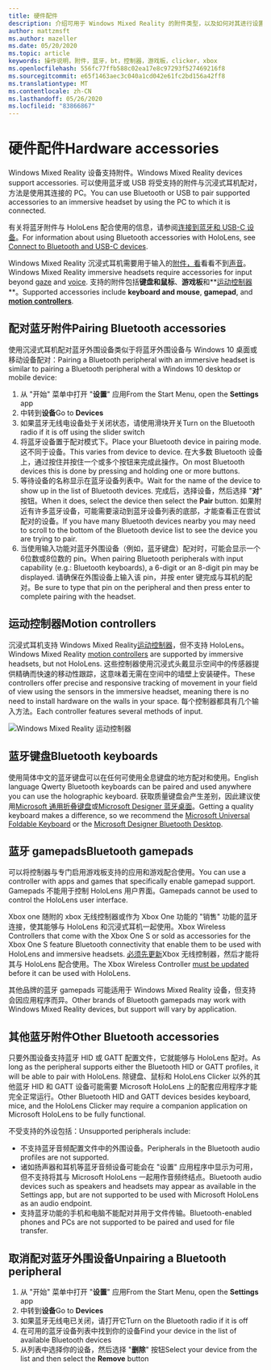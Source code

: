 ```yaml
---
title: 硬件配件
description: 介绍可用于 Windows Mixed Reality 的附件类型，以及如何对其进行设置。
author: mattzmsft
ms.author: mazeller
ms.date: 05/20/2020
ms.topic: article
keywords: 操作说明，附件，蓝牙，bt，控制器，游戏板，clicker，xbox
ms.openlocfilehash: 556fc77ffb588c02ea17e8c97293f527469216f8
ms.sourcegitcommit: e65f1463aec3c040a1cd042e61fc2bd156a42ff8
ms.translationtype: MT
ms.contentlocale: zh-CN
ms.lasthandoff: 05/26/2020
ms.locfileid: "83866867"
---
```

# <a name="hardware-accessories"></a><span data-ttu-id="390bc-104">硬件配件</span><span class="sxs-lookup"><span data-stu-id="390bc-104">Hardware accessories</span></span>

<span data-ttu-id="390bc-105">Windows Mixed Reality 设备支持附件。</span><span class="sxs-lookup"><span data-stu-id="390bc-105">Windows Mixed Reality devices support accessories.</span></span> <span data-ttu-id="390bc-106">可以使用蓝牙或 USB 将受支持的附件与沉浸式耳机配对，方法是使用其连接的 PC。</span><span class="sxs-lookup"><span data-stu-id="390bc-106">You can use Bluetooth or USB to pair supported accessories to an immersive headset by using the PC to which it is connected.</span></span>

<span data-ttu-id="390bc-107">有关将蓝牙附件与 HoloLens 配合使用的信息，请参阅[连接到蓝牙和 USB-C 设备](https://docs.microsoft.com/hololens/hololens-connect-devices)。</span><span class="sxs-lookup"><span data-stu-id="390bc-107">For information about using Bluetooth accessories with HoloLens, see [Connect to Bluetooth and USB-C devices](https://docs.microsoft.com/hololens/hololens-connect-devices).</span></span>

<span data-ttu-id="390bc-108">Windows Mixed Reality 沉浸式耳机需要用于输入的[附件，看](gaze-and-commit.md)看看不到[声音](voice-input.md)。</span><span class="sxs-lookup"><span data-stu-id="390bc-108">Windows Mixed Reality immersive headsets require accessories for input beyond [gaze](gaze-and-commit.md) and [voice](voice-input.md).</span></span> <span data-ttu-id="390bc-109">支持的附件包括**键盘和鼠标**、**游戏板**和**[运动控制器](motion-controllers.md)**。</span><span class="sxs-lookup"><span data-stu-id="390bc-109">Supported accessories include **keyboard and mouse**, **gamepad**, and **[motion controllers](motion-controllers.md)**.</span></span>

## <a name="pairing-bluetooth-accessories"></a><span data-ttu-id="390bc-110">配对蓝牙附件</span><span class="sxs-lookup"><span data-stu-id="390bc-110">Pairing Bluetooth accessories</span></span>

<span data-ttu-id="390bc-111">使用沉浸式耳机配对蓝牙外围设备类似于将蓝牙外围设备与 Windows 10 桌面或移动设备配对：</span><span class="sxs-lookup"><span data-stu-id="390bc-111">Pairing a Bluetooth peripheral with an immersive headset is similar to pairing a Bluetooth peripheral with a Windows 10 desktop or mobile device:</span></span>

1. <span data-ttu-id="390bc-112">从 "开始" 菜单中打开 "**设置**" 应用</span><span class="sxs-lookup"><span data-stu-id="390bc-112">From the Start Menu, open the **Settings** app</span></span>
2. <span data-ttu-id="390bc-113">中转到**设备**</span><span class="sxs-lookup"><span data-stu-id="390bc-113">Go to **Devices**</span></span>
3. <span data-ttu-id="390bc-114">如果蓝牙无线电设备处于关闭状态，请使用滑块开关</span><span class="sxs-lookup"><span data-stu-id="390bc-114">Turn on the Bluetooth radio if it is off using the slider switch</span></span>
4. <span data-ttu-id="390bc-115">将蓝牙设备置于配对模式下。</span><span class="sxs-lookup"><span data-stu-id="390bc-115">Place your Bluetooth device in pairing mode.</span></span> <span data-ttu-id="390bc-116">这不同于设备。</span><span class="sxs-lookup"><span data-stu-id="390bc-116">This varies from device to device.</span></span> <span data-ttu-id="390bc-117">在大多数 Bluetooth 设备上，通过按住并按住一个或多个按钮来完成此操作。</span><span class="sxs-lookup"><span data-stu-id="390bc-117">On most Bluetooth devices this is done by pressing and holding one or more buttons.</span></span>
5. <span data-ttu-id="390bc-118">等待设备的名称显示在蓝牙设备列表中。</span><span class="sxs-lookup"><span data-stu-id="390bc-118">Wait for the name of the device to show up in the list of Bluetooth devices.</span></span> <span data-ttu-id="390bc-119">完成后，选择设备，然后选择 "**对**" 按钮。</span><span class="sxs-lookup"><span data-stu-id="390bc-119">When it does, select the device then select the **Pair** button.</span></span> <span data-ttu-id="390bc-120">如果附近有许多蓝牙设备，可能需要滚动到蓝牙设备列表的底部，才能查看正在尝试配对的设备。</span><span class="sxs-lookup"><span data-stu-id="390bc-120">If you have many Bluetooth devices nearby you may need to scroll to the bottom of the Bluetooth device list to see the device you are trying to pair.</span></span>
6. <span data-ttu-id="390bc-121">当使用输入功能对蓝牙外围设备（例如，蓝牙键盘）配对时，可能会显示一个6位数或8位数的 pin。</span><span class="sxs-lookup"><span data-stu-id="390bc-121">When pairing Bluetooth peripherals with input capability (e.g.: Bluetooth keyboards), a 6-digit or an 8-digit pin may be displayed.</span></span> <span data-ttu-id="390bc-122">请确保在外围设备上输入该 pin，并按 enter 键完成与耳机的配对。</span><span class="sxs-lookup"><span data-stu-id="390bc-122">Be sure to type that pin on the peripheral and then press enter to complete pairing with the headset.</span></span>

## <a name="motion-controllers"></a><span data-ttu-id="390bc-123">运动控制器</span><span class="sxs-lookup"><span data-stu-id="390bc-123">Motion controllers</span></span>

<span data-ttu-id="390bc-124">沉浸式耳机支持 Windows Mixed Reality[运动控制器](motion-controllers.md)，但不支持 HoloLens。</span><span class="sxs-lookup"><span data-stu-id="390bc-124">Windows Mixed Reality [motion controllers](motion-controllers.md) are supported by immersive headsets, but not HoloLens.</span></span> <span data-ttu-id="390bc-125">这些控制器使用沉浸式头戴显示空间中的传感器提供精确而快速的移动性跟踪，这意味着无需在空间中的墙壁上安装硬件。</span><span class="sxs-lookup"><span data-stu-id="390bc-125">These controllers offer precise and responsive tracking of movement in your field of view using the sensors in the immersive headset, meaning there is no need to install hardware on the walls in your space.</span></span> <span data-ttu-id="390bc-126">每个控制器都具有几个输入方法。</span><span class="sxs-lookup"><span data-stu-id="390bc-126">Each controller features several methods of input.</span></span>

![Windows Mixed Reality 运动控制器](images/winmr-ck-1080x1080-350px.jpg)

## <a name="bluetooth-keyboards"></a><span data-ttu-id="390bc-128">蓝牙键盘</span><span class="sxs-lookup"><span data-stu-id="390bc-128">Bluetooth keyboards</span></span>

<span data-ttu-id="390bc-129">使用简体中文的蓝牙键盘可以在任何可使用全息键盘的地方配对和使用。</span><span class="sxs-lookup"><span data-stu-id="390bc-129">English language Qwerty Bluetooth keyboards can be paired and used anywhere you can use the holographic keyboard.</span></span> <span data-ttu-id="390bc-130">获取质量键盘会产生差别，因此建议使用[Microsoft 通用折叠键盘](https://www.microsoft.com/accessories/products/keyboards/universal-foldable-keyboard/gu5-00001)或[Microsoft Designer 蓝牙桌面](https://www.microsoft.com/accessories/products/keyboards/designer-bluetooth-desktop/7n9-00001)。</span><span class="sxs-lookup"><span data-stu-id="390bc-130">Getting a quality keyboard makes a difference, so we recommend the [Microsoft Universal Foldable Keyboard](https://www.microsoft.com/accessories/products/keyboards/universal-foldable-keyboard/gu5-00001) or the [Microsoft Designer Bluetooth Desktop](https://www.microsoft.com/accessories/products/keyboards/designer-bluetooth-desktop/7n9-00001).</span></span>

## <a name="bluetooth-gamepads"></a><span data-ttu-id="390bc-131">蓝牙 gamepads</span><span class="sxs-lookup"><span data-stu-id="390bc-131">Bluetooth gamepads</span></span>

<span data-ttu-id="390bc-132">可以将控制器与专门启用游戏板支持的应用和游戏配合使用。</span><span class="sxs-lookup"><span data-stu-id="390bc-132">You can use a controller with apps and games that specifically enable gamepad support.</span></span> <span data-ttu-id="390bc-133">Gamepads 不能用于控制 HoloLens 用户界面。</span><span class="sxs-lookup"><span data-stu-id="390bc-133">Gamepads cannot be used to control the HoloLens user interface.</span></span>

<span data-ttu-id="390bc-134">Xbox one 随附的 xbox 无线控制器或作为 Xbox One 功能的 "销售" 功能的蓝牙连接，使其能够与 HoloLens 和沉浸式耳机一起使用。</span><span class="sxs-lookup"><span data-stu-id="390bc-134">Xbox Wireless Controllers that come with the Xbox One S or sold as accessories for the Xbox One S feature Bluetooth connectivity that enable them to be used with HoloLens and immersive headsets.</span></span> <span data-ttu-id="390bc-135">[必须先更新](https://support.xbox.com/xbox-one/accessories/update-controller-for-stereo-headset-adapter)Xbox 无线控制器，然后才能将其与 HoloLens 配合使用。</span><span class="sxs-lookup"><span data-stu-id="390bc-135">The Xbox Wireless Controller [must be updated](https://support.xbox.com/xbox-one/accessories/update-controller-for-stereo-headset-adapter) before it can be used with HoloLens.</span></span>

<span data-ttu-id="390bc-136">其他品牌的蓝牙 gamepads 可能适用于 Windows Mixed Reality 设备，但支持会因应用程序而异。</span><span class="sxs-lookup"><span data-stu-id="390bc-136">Other brands of Bluetooth gamepads may work with Windows Mixed Reality devices, but support will vary by application.</span></span>

## <a name="other-bluetooth-accessories"></a><span data-ttu-id="390bc-137">其他蓝牙附件</span><span class="sxs-lookup"><span data-stu-id="390bc-137">Other Bluetooth accessories</span></span>

<span data-ttu-id="390bc-138">只要外围设备支持蓝牙 HID 或 GATT 配置文件，它就能够与 HoloLens 配对。</span><span class="sxs-lookup"><span data-stu-id="390bc-138">As long as the peripheral supports either the Bluetooth HID or GATT profiles, it will be able to pair with HoloLens.</span></span> <span data-ttu-id="390bc-139">除键盘、鼠标和 HoloLens Clicker 以外的其他蓝牙 HID 和 GATT 设备可能需要 Microsoft HoloLens 上的配套应用程序才能完全正常运行。</span><span class="sxs-lookup"><span data-stu-id="390bc-139">Other Bluetooth HID and GATT devices besides keyboard, mice, and the HoloLens Clicker may require a companion application on Microsoft HoloLens to be fully functional.</span></span>

<span data-ttu-id="390bc-140">不受支持的外设包括：</span><span class="sxs-lookup"><span data-stu-id="390bc-140">Unsupported peripherals include:</span></span>

* <span data-ttu-id="390bc-141">不支持蓝牙音频配置文件中的外围设备。</span><span class="sxs-lookup"><span data-stu-id="390bc-141">Peripherals in the Bluetooth audio profiles are not supported.</span></span>
* <span data-ttu-id="390bc-142">诸如扬声器和耳机等蓝牙音频设备可能会在 "设置" 应用程序中显示为可用，但不支持将其与 Microsoft HoloLens 一起用作音频终结点。</span><span class="sxs-lookup"><span data-stu-id="390bc-142">Bluetooth audio devices such as speakers and headsets may appear as available in the Settings app, but are not supported to be used with Microsoft HoloLens as an audio endpoint.</span></span>
* <span data-ttu-id="390bc-143">支持蓝牙功能的手机和电脑不能配对并用于文件传输。</span><span class="sxs-lookup"><span data-stu-id="390bc-143">Bluetooth-enabled phones and PCs are not supported to be paired and used for file transfer.</span></span>

## <a name="unpairing-a-bluetooth-peripheral"></a><span data-ttu-id="390bc-144">取消配对蓝牙外围设备</span><span class="sxs-lookup"><span data-stu-id="390bc-144">Unpairing a Bluetooth peripheral</span></span>

1. <span data-ttu-id="390bc-145">从 "开始" 菜单中打开 "**设置**" 应用</span><span class="sxs-lookup"><span data-stu-id="390bc-145">From the Start Menu, open the **Settings** app</span></span>
2. <span data-ttu-id="390bc-146">中转到**设备**</span><span class="sxs-lookup"><span data-stu-id="390bc-146">Go to **Devices**</span></span>
3. <span data-ttu-id="390bc-147">如果蓝牙无线电已关闭，请打开它</span><span class="sxs-lookup"><span data-stu-id="390bc-147">Turn on the Bluetooth radio if it is off</span></span>
4. <span data-ttu-id="390bc-148">在可用的蓝牙设备列表中找到你的设备</span><span class="sxs-lookup"><span data-stu-id="390bc-148">Find your device in the list of available Bluetooth devices</span></span>
5. <span data-ttu-id="390bc-149">从列表中选择你的设备，然后选择 "**删除**" 按钮</span><span class="sxs-lookup"><span data-stu-id="390bc-149">Select your device from the list and then select the **Remove** button</span></span>
